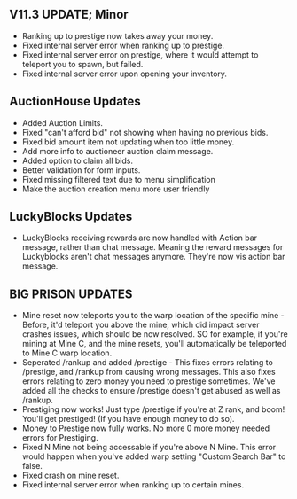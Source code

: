 ## V11.3 UPDATE; Minor

- Ranking up to prestige now takes away your money.
- Fixed internal server error when ranking up to prestige.
- Fixed internal server error on prestige, where it would attempt to teleport you to spawn, but failed.
- Fixed internal server error upon opening your inventory.

## AuctionHouse Updates
- Added Auction Limits.
- Fixed "can't afford bid" not showing when having no previous bids.
- Fixed bid amount item not updating when too little money.
- Add more info to auctioneer auction claim message.
- Added option to claim all bids.
- Better validation for form inputs.
- Fixed missing filtered text due to menu simplification
- Make the auction creation menu more user friendly

## LuckyBlocks Updates
- LuckyBlocks receiving rewards are now handled with Action bar message, rather than chat message. Meaning the reward messages for Luckyblocks aren't chat messages anymore. They're now vis action bar message.

## BIG PRISON UPDATES

- Mine reset now teleports you to the warp location of the specific mine - Before, it'd teleport you above the mine, which did impact server crashes issues, which should be now resolved. SO for example, if you're mining at Mine C, and the mine resets, you'll automatically be teleported to Mine C warp location.
- Seperated /rankup and added /prestige - This fixes errors relating to /prestige, and /rankup from causing wrong messages. This also fixes errors relating to zero money you need to prestige sometimes. We've added all the checks to ensure /prestige doesn't get abused as well as /rankup.
- Prestiging now works! Just type /prestige if you're at Z rank, and boom! You'll get prestiged! (If you have enough money to do so).
- Money to Prestige now fully works. No more 0 more money needed errors for Prestiging.
- Fixed N Mine not being accessable if you're above N Mine. This error would happen when you've added warp setting "Custom Search Bar" to false.
- Fixed crash on mine reset.
- Fixed internal server error when ranking up to certain mines.
